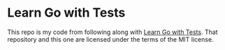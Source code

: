 # Learn Go with Tests

This repo is my code from following along with
[Learn Go with Tests](https://github.com/quii/learn-go-with-tests). That
repository and this one are licensed under the terms of the MIT license.
